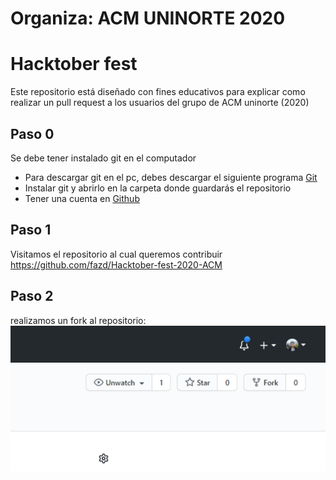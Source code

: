 # Organiza:  ACM UNINORTE 2020

# Hacktober fest
Este repositorio está diseñado con fines educativos para explicar como realizar un pull request a los usuarios del grupo de ACM uninorte (2020)


## Paso 0
Se debe tener instalado git en el computador
-  Para descargar git en el pc, debes descargar el siguiente programa [Git](https://git-scm.com/downloads)
-  Instalar git y abrirlo en la carpeta donde guardarás el repositorio
-  Tener una cuenta en [Github](htpps://www.github.com)


## Paso 1
Visitamos el repositorio al cual queremos contribuir 
https://github.com/fazd/Hacktober-fest-2020-ACM

## Paso 2
realizamos un fork al repositorio:
![Alt text](guide-files/fork.PNG?raw=true "Fork")



